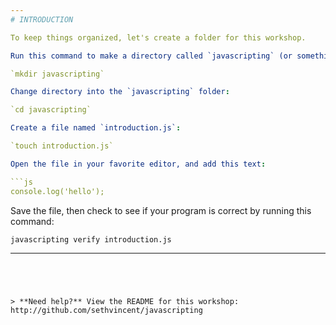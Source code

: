 ```yaml
---
# INTRODUCTION

To keep things organized, let's create a folder for this workshop. 

Run this command to make a directory called `javascripting` (or something else if you like):

`mkdir javascripting`

Change directory into the `javascripting` folder:

`cd javascripting`

Create a file named `introduction.js`:

`touch introduction.js`

Open the file in your favorite editor, and add this text:

```js
console.log('hello');
```

Save the file, then check to see if your program is correct by running this command:

`javascripting verify introduction.js`

---  
```

  

  
> **Need help?** View the README for this workshop: http://github.com/sethvincent/javascripting

